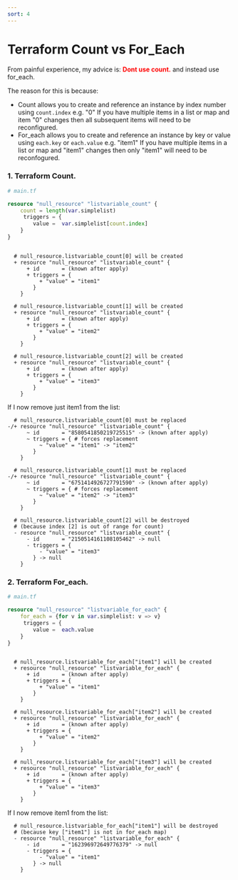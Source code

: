```yaml
---
sort: 4
---
```


# Terraform Count vs For_Each

From painful experience, my advice is:  <span style="color:red"> **Dont use count.**</span> and instead use for_each.

The reason for this is because:
- Count allows you to create and reference an instance by index number using `count.index` e.g. "0"
If you have multiple items in a list or map and item "0" changes then all subsequent items will need to be reconfigured.
- For_each allows you to create and reference an instance by key or value using `each.key` or `each.value` e.g. "item1"
If you have multiple items in a list or map and "item1" changes then only "item1" will need to be reconfogured.



### 1. Terraform Count.

```terraform
# main.tf

resource "null_resource" "listvariable_count" {
    count = length(var.simplelist)
     triggers = {
        value =  var.simplelist[count.index]
    }   
}
```

```console

  # null_resource.listvariable_count[0] will be created
  + resource "null_resource" "listvariable_count" {
      + id       = (known after apply)
      + triggers = {
          + "value" = "item1"
        }
    }

  # null_resource.listvariable_count[1] will be created
  + resource "null_resource" "listvariable_count" {
      + id       = (known after apply)
      + triggers = {
          + "value" = "item2"
        }
    }

  # null_resource.listvariable_count[2] will be created
  + resource "null_resource" "listvariable_count" {
      + id       = (known after apply)
      + triggers = {
          + "value" = "item3"
        }
    }
```

If I now remove just item1 from the list:

```
  # null_resource.listvariable_count[0] must be replaced
-/+ resource "null_resource" "listvariable_count" {
      ~ id       = "8580541850219725515" -> (known after apply)
      ~ triggers = { # forces replacement
          ~ "value" = "item1" -> "item2"
        }
    }

  # null_resource.listvariable_count[1] must be replaced
-/+ resource "null_resource" "listvariable_count" {
      ~ id       = "6751414926727791590" -> (known after apply)
      ~ triggers = { # forces replacement
          ~ "value" = "item2" -> "item3"
        }
    }

  # null_resource.listvariable_count[2] will be destroyed
  # (because index [2] is out of range for count)
  - resource "null_resource" "listvariable_count" {
      - id       = "2150514161108105462" -> null
      - triggers = {
          - "value" = "item3"
        } -> null
    }
```

### 2. Terraform For_each.

```terraform
# main.tf

resource "null_resource" "listvariable_for_each" {
    for_each = {for v in var.simplelist: v => v}
     triggers = {
        value =  each.value
    }   
}
```

```console

  # null_resource.listvariable_for_each["item1"] will be created
  + resource "null_resource" "listvariable_for_each" {
      + id       = (known after apply)
      + triggers = {
          + "value" = "item1"
        }
    }

  # null_resource.listvariable_for_each["item2"] will be created
  + resource "null_resource" "listvariable_for_each" {
      + id       = (known after apply)
      + triggers = {
          + "value" = "item2"
        }
    }

  # null_resource.listvariable_for_each["item3"] will be created
  + resource "null_resource" "listvariable_for_each" {
      + id       = (known after apply)
      + triggers = {
          + "value" = "item3"
        }
    }

```

If I now remove item1 from the list:

```console
  # null_resource.listvariable_for_each["item1"] will be destroyed
  # (because key ["item1"] is not in for_each map)
  - resource "null_resource" "listvariable_for_each" {
      - id       = "162396972649776379" -> null
      - triggers = {
          - "value" = "item1"
        } -> null
    }
```

